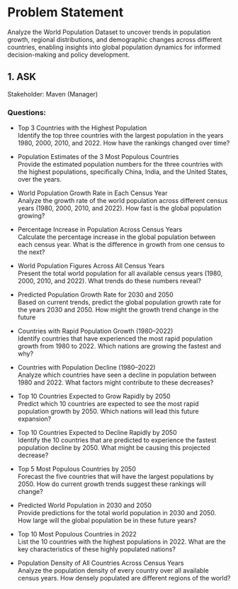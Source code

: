 # Problem Statement
Analyze the World Population Dataset to uncover trends in population growth, regional distributions, and demographic changes across different countries, enabling insights into global population dynamics for informed decision-making and policy development.  

## 1. ASK  
Stakeholder: Maven (Manager)

### Questions:  
- Top 3 Countries with the Highest Population  
  Identify the top three countries with the largest population in the years 1980, 2000, 2010, and 2022. How have the rankings changed over time?
  
- Population Estimates of the 3 Most Populous Countries  
  Provide the estimated population numbers for the three countries with the highest populations, specifically China, India, and the United States, over the years.
  
- World Population Growth Rate in Each Census Year  
  Analyze the growth rate of the world population across different census years (1980, 2000, 2010, and 2022). How fast is the global population growing?
  
- Percentage Increase in Population Across Census Years  
  Calculate the percentage increase in the global population between each census year. What is the difference in growth from one census to the next?
  
- World Population Figures Across All Census Years  
  Present the total world population for all available census years (1980, 2000, 2010, and 2022). What trends do these numbers reveal?

- Predicted Population Growth Rate for 2030 and 2050    
  Based on current trends, predict the global population growth rate for the years 2030 and 2050. How might the growth trend change in the future
  
- Countries with Rapid Population Growth (1980–2022)  
  Identify countries that have experienced the most rapid population growth from 1980 to 2022. Which nations are growing the fastest and why?
  
- Countries with Population Decline (1980–2022)  
  Analyze which countries have seen a decline in population between 1980 and 2022. What factors might contribute to these decreases?

- Top 10 Countries Expected to Grow Rapidly by 2050    
  Predict which 10 countries are expected to see the most rapid population growth by 2050. Which nations will lead this future expansion?

- Top 10 Countries Expected to Decline Rapidly by 2050    
  Identify the 10 countries that are predicted to experience the fastest population decline by 2050. What might be causing this projected decrease?

- Top 5 Most Populous Countries by 2050    
  Forecast the five countries that will have the largest populations by 2050. How do current growth trends suggest these rankings will change?

- Predicted World Population in 2030 and 2050    
  Provide predictions for the total world population in 2030 and 2050. How large will the global population be in these future years?

- Top 10 Most Populous Countries in 2022    
  List the 10 countries with the highest populations in 2022. What are the key characteristics of these highly populated nations?

- Population Density of All Countries Across Census Years    
  Analyze the population density of every country over all available census years. How densely populated are different regions of the world?
